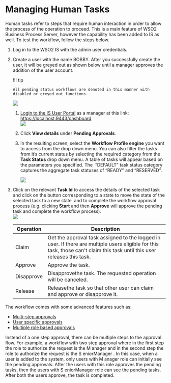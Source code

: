 # Managing Human Tasks

Human tasks refer to steps that require human interaction in order to
allow the process of the operation to proceed. This is a main feature of
WSO2 Business Process Server, however the capability has been added to
IS as well. To test the workflow, follow the steps below.

1.  Log in to the WSO2 IS with the admin user credentials.
2.  Create a user with the name BOBBY. After you successfully create the
    user, it will be greyed out as shown below until a manager approves
    the addition of the user account.

    !!! tip
    
        All pending status workflows are denoted in this manner with
        disabled or greyed out functions.
    

    ![](../../assets/img//103330281/103330282.png)  

    1.  [Login to the IS User
        Portal](Using-the-End-User-Dashboard_103330474.html#UsingtheEndUserDashboard-Accessingthedashboardanditscomponents)
        as a manager at this link: <https://localhost:9443/dashboard>  
        ![](../../assets/img//103330281/103330283.jpg)   
          
    2.  Click **View details** under **Pending Approvals**.
    3.  In the resulting screen, select the **Workflow Profile engine**
        you want to access from the drop down menu. You can also filter
        the tasks from it’s current status by selecting the required
        category from the **Task Status** drop down menu. A table of
        tasks will appear based on the parameters you specified. The
         “DEFAULT” task status category captures the aggregate task
        statuses of “READY” and “RESERVED”.

        ![](../../assets/img//103330281/103330284.png) 

3.  Click on the relevant **Task Id** to access the details of the
    selected task and click on the button corresponding to a state to
    move the state of the selected task to a new state  and to complete
    the workflow approval process (e.g. clicking **Start** and then
    **Approve** will approve the pending task and complete the workflow
    process).  
    ![](../../assets/img//103330281/103330285.png)   

    | Operation  | Description                                                                                                                                                               |
    |------------|---------------------------------------------------------------------------------------------------------------------------------------------------------------------------|
    | Claim      | Get the approval task assigned to the logged in user. If there are multiple users eligible for this task, those can't claim this task until this user releases this task. |
    | Approve    | Approve the task.                                                                                                                                                         |
    | Disapprove | Disapprovethe task. The requested operation will be canceled.                                                                                                             |
    | Release    | Releasethe task so that other user can claim and approve or disapprove it.                                                                                                |

The workflow comes with some advanced features such as:

-   [Multi-step
    approvals](https://docs.wso2.com/display/IS540/Using+Workflows+with+User+Management)
-   [User specific
    approvals](https://docs.wso2.com/display/IS540/Using+Workflows+with+User+Management)
-   [Multiple role based
    approvals](https://docs.wso2.com/display/IS540/Using+Workflows+with+User+Management)

Instead of a one step approval, there can be multiple steps to the
approval flow. For example, a workflow with two step approval where in
the first step the role to authorize the request is the M anager and in
the second step the role to authorize the request is the S eniorManager
. In this case, when a user is added to the system, only users with M
anager role can initially see the pending approvals. After the users
with this role approves the pending tasks, then the users with S
eniorManager role can see the pending tasks. After both the users
approve, the task is completed.
